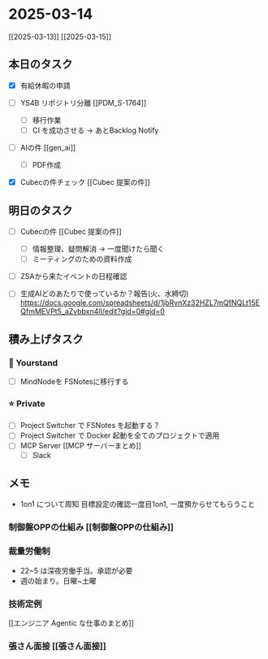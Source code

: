 # 2025-03-14

[[2025-03-13]] [[2025-03-15]]

## 本日のタスク

- [x] 有給休暇の申請

- [ ] YS4B リポジトリ分離 [[PDM_S-1764]]
	- [ ] 移行作業
	- [ ] CI を成功させる -> あとBacklog Notify
- [ ] AIの件 [[gen_ai]]
	- [ ] PDF作成 

- [x] Cubecの件チェック [[Cubec 提案の件]]

## 明日のタスク

- [ ] Cubecの件 [[Cubec 提案の件]]
	- [ ] 情報整理、疑問解消 -> 一度聞けたら聞く
	- [ ] ミーティングのための資料作成
- [ ] ZSAから来たイベントの日程確認
- [ ] 生成AIどのあたりで使っているか？報告(火、水締切) https://docs.google.com/spreadsheets/d/1jbRvnXz32HZL7mQfNQLt15EQfmMEVPt5_aZvbbxn4lI/edit?gid=0#gid=0


## 積み上げタスク

### 🔵 Yourstand

- [ ] MindNodeを FSNotesに移行する

### ⭐️ Private

- [ ] Project Switcher で FSNotes を起動する？
- [ ] Project Switcher で Docker 起動を全てのプロジェクトで適用
- [ ] MCP Server [[MCP サーバーまとめ]]
	- [ ] Slack

## メモ

- 1on1 について周知 目標設定の確認一度目1on1, 一度預からせてもらうこと

### 制御盤OPPの仕組み [[制御盤OPPの仕組み]]

### 裁量労働制

- 22~5 は深夜労働手当。承認が必要
- 週の始まり。日曜~土曜

### 技術定例

[[エンジニア Agentic な仕事のまとめ]]

### 張さん面接 [[張さん面接]]
